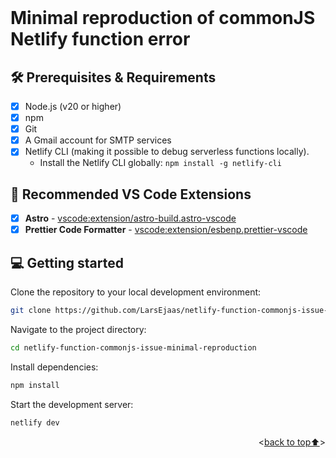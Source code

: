 <div id="top" align="center"></div>
<br />

# Minimal reproduction of commonJS Netlify function error <!-- omit in toc -->

## 🛠️ Prerequisites & Requirements

- [x] Node.js (v20 or higher)
- [x] npm
- [x] Git
- [x] A Gmail account for SMTP services
- [x] Netlify CLI (making it possible to debug serverless functions locally).
  - Install the Netlify CLI globally: `npm install -g netlify-cli`

## 🔌 Recommended VS Code Extensions

- [x] **Astro** - [vscode:extension/astro-build.astro-vscode](vscode:extension/astro-build.astro-vscode)
- [x] **Prettier Code Formatter** - [vscode:extension/esbenp.prettier-vscode](vscode:extension/esbenp.prettier-vscode)

## 💻 Getting started

Clone the repository to your local development environment:

```bash
git clone https://github.com/LarsEjaas/netlify-function-commonjs-issue-minimal-reproduction.git
```

Navigate to the project directory:

```bash
cd netlify-function-commonjs-issue-minimal-reproduction
```

Install dependencies:

```bash
npm install
```

Start the development server:

```bash
netlify dev
```

<p align="right"><<a href="#top">back to top⬆️</a>></p>
